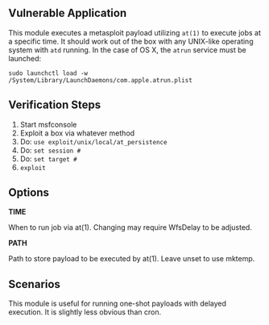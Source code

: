 ## Vulnerable Application

This module executes a metasploit payload utilizing `at(1)` to execute jobs at a specific time.  It should work out of the box
with any UNIX-like operating system with `atd` running.  In the case of OS X, the `atrun` service must be launched:

```
sudo launchctl load -w /System/Library/LaunchDaemons/com.apple.atrun.plist
```

## Verification Steps

  1. Start msfconsole
  2. Exploit a box via whatever method
  3. Do: `use exploit/unix/local/at_persistence`
  4. Do: `set session #`
  5. Do: `set target #`
  6. `exploit`


## Options

  **TIME**

  When to run job via at(1).  Changing may require WfsDelay to be adjusted.

  **PATH**

  Path to store payload to be executed by at(1).  Leave unset to use mktemp.

## Scenarios

This module is useful for running one-shot payloads with delayed execution. It is slightly less obvious than cron.
